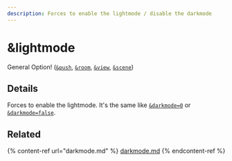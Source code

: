 ```yaml
---
description: Forces to enable the lightmode / disable the darkmode
---
```


# \&lightmode

General Option! ([`&push`](../../source-settings/push.md), [`&room`](../../general-settings/room.md), [`&view`](../view-parameters/view.md), [`&scene`](../view-parameters/scene.md))

## Details

Forces to enable the lightmode. It's the same like [`&darkmode=0`](darkmode.md) or [`&darkmode=false`](darkmode.md).

## Related

{% content-ref url="darkmode.md" %}
[darkmode.md](darkmode.md)
{% endcontent-ref %}
